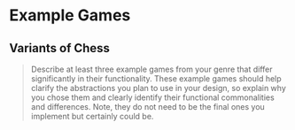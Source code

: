 # Example Games

## Variants of Chess

>  Describe at least three example games from your genre that differ significantly in their functionality. These example games should help clarify the abstractions you plan to use in your design, so explain why you chose them and clearly identify their functional commonalities and differences. Note, they do not need to be the final ones you implement but certainly could be.

